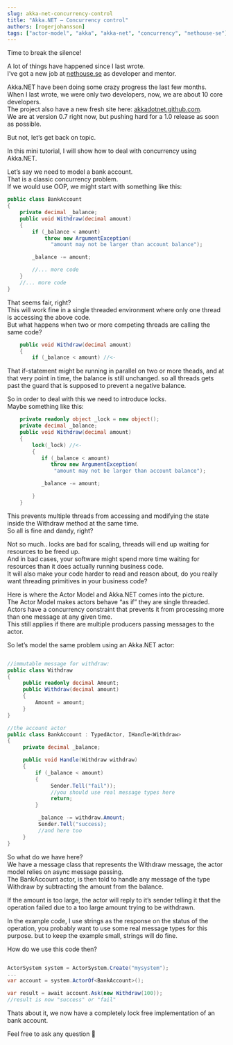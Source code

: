 ```yaml
---
slug: akka-net-concurrency-control
title: "Akka.NET – Concurrency control"
authors: [rogerjohansson]
tags: ["actor-model", "akka", "akka-net", "concurrency", "nethouse-se"]
---
```

Time to break the silence!

<!-- truncate -->

A lot of things have happened since I last wrote.  
I’ve got a new job at [nethouse.se](http://nethouse.se "nethouse.se") as developer and mentor.

Akka.NET have been doing some crazy progress the last few months.  
When I last wrote, we were only two developers, now, we are about 10 core developers.  
The project also have a new fresh site here: [akkadotnet.github.com](http://akkadotnet.github.com "Akka.NET").  
We are at version 0.7 right now, but pushing hard for a 1.0 release as soon as possible.

But not, let’s get back on topic.

In this mini tutorial, I will show how to deal with concurrency using Akka.NET.

Let’s say we need to model a bank account.  
That is a classic concurrency problem.  
If we would use OOP, we might start with something like this:

```csharp
public class BankAccount
{
    private decimal _balance;
    public void Withdraw(decimal amount)
    {
        if (_balance < amount)
            throw new ArgumentException(
              "amount may not be larger than account balance");

        _balance -= amount;

        //... more code
    }
    //... more code
}
```

That seems fair, right?  
This will work fine in a single threaded environment where only one thread is accessing the above code.  
But what happens when two or more competing threads are calling the same code?

```csharp
    public void Withdraw(decimal amount)
    {
        if (_balance < amount) //<-
```

That if-statement might be running in parallel on two or more theads, and at that very point in time, the balance is still unchanged. so all threads gets past the guard that is supposed to prevent a negative balance.

So in order to deal with this we need to introduce locks.  
Maybe something like this:

```csharp
    private readonly object _lock = new object();
    private decimal _balance;
    public void Withdraw(decimal amount)
    {
        lock(_lock) //<-
        {
           if (_balance < amount)
              throw new ArgumentException(
               "amount may not be larger than account balance");

           _balance -= amount;

        }
    }
```

This prevents multiple threads from accessing and modifying the state inside the Withdraw method at the same time.  
So all is fine and dandy, right?

Not so much.. locks are bad for scaling, threads will end up waiting for resources to be freed up.  
And in bad cases, your software might spend more time waiting for resources than it does actually running business code.  
It will also make your code harder to read and reason about, do you really want threading primitives in your business code?

Here is where the Actor Model and Akka.NET comes into the picture.  
The Actor Model makes actors behave “as if” they are single threaded.  
Actors have a concurrency constraint that prevents it from processing more than one message at any given time.  
This still applies if there are multiple producers passing messages to the actor.

So let’s model the same problem using an Akka.NET actor:

```csharp

//immutable message for withdraw:
public class Withdraw
{
     public readonly decimal Amount;
     public Withdraw(decimal amount)
     {
         Amount = amount;
     }
}

//the account actor
public class BankAccount : TypedActor, IHandle<Withdraw>
{
     private decimal _balance;

     public void Handle(Withdraw withdraw)
     {
         if (_balance < amount)
         {
              Sender.Tell("fail"));
              //you should use real message types here
              return;
         }

          _balance -= withdraw.Amount;
          Sender.Tell("success);
          //and here too
     }
}
```

So what do we have here?  
We have a message class that represents the Withdraw message, the actor model relies on async message passing.  
The BankAccount actor, is then told to handle any message of the type Withdraw by subtracting the amount from the balance.

If the amount is too large, the actor will reply to it’s sender telling it that the operation failed due to a too large amount trying to be withdrawn.

In the example code, I use strings as the response on the status of the operation, you probably want to use some real message types for this purpose. but to keep the example small, strings will do fine.

How do we use this code then?

```csharp

ActorSystem system = ActorSystem.Create("mysystem");
...
var account = system.ActorOf<BankAccount>();

var result = await account.Ask(new Withdraw(100));
//result is now "success" or "fail"
```

Thats about it, we now have a completely lock free implementation of an bank account.

Feel free to ask any question 🙂
